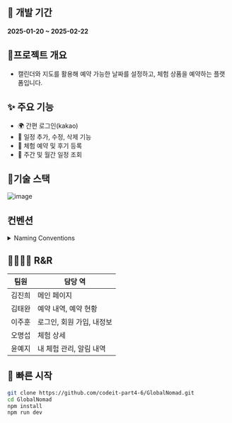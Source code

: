 ## 📅 개발 기간
#### 2025-01-20 ~ 2025-02-22


## 📜프로젝트 개요
- 캘린더와 지도를 활용해 예약 가능한 날짜를 설정하고, 체험 상품을 예약하는 플랫폼입니다.

## ✨ 주요 기능
- 🌍 간편 로그인(kakao)
- 📝 일정 추가, 수정, 삭제 기능
- 💾 체험 예약 및 후기 등록
- 📅 주간 및 월간 일정 조회 

## 🔧기술 스택
![image](https://github.com/user-attachments/assets/722284fd-85a5-4542-8b38-6bb9380d53a0)

## 컨벤션
<details>
  <summary>
    Naming Conventions
  </summary>

  
## 디렉토리 & 파일명

> 케밥 케이스(KebabCase) 
**`ex) auth , main. 여러단어시) user-profile`**
> 

## 컴포넌트

> 파스칼 케이스(PascalCase) 
**`ex) ItemComponent`**
> 

## 변수명

> 카멜 케이스(camelCase) 
**`ex) itemData`**
> 

## 커스텀훅

> use + 파스칼 케이스(PascalCase)
**`ex) useItemData.tsx`**
> 

## 이미지 & 아이콘

> img, ic + 스네이크 케이스(snake_case)
**`ex) img_item.svg  ic_item.svg`**
> 

## id

> 파스칼 케이스(PascalCase)
**`ex) Button  ButtonPrimary`**  
</details>


## 👨‍👩‍👧‍👦 R&R

| 팀원  | 담당 역 |
| ------------- | ------------- |
| 김진희  | 메인 페이지 |
| 김태완  | 예약 내역, 예약 현황 |
| 이주훈  | 로그인, 회원 가입, 내정보 |
| 오명섭  | 체험 상세 |
| 윤예지  | 내 체험 관리, 알림 내역 |



## 🚀 빠른 시작
```bash
git clone https://github.com/codeit-part4-6/GlobalNomad.git
cd GlobalNomad
npm install
npm run dev
